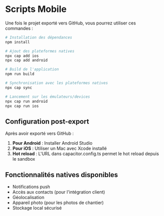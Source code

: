 
# Scripts Mobile

Une fois le projet exporté vers GitHub, vous pourrez utiliser ces commandes :

```bash
# Installation des dépendances
npm install

# Ajout des plateformes natives
npx cap add ios
npx cap add android

# Build de l'application
npm run build

# Synchronisation avec les plateformes natives
npx cap sync

# Lancement sur les émulateurs/devices
npx cap run android
npx cap run ios
```

## Configuration post-export

Après avoir exporté vers GitHub :

1. **Pour Android** : Installer Android Studio
2. **Pour iOS** : Utiliser un Mac avec Xcode installé
3. **Hot reload** : L'URL dans capacitor.config.ts permet le hot reload depuis le sandbox

## Fonctionnalités natives disponibles

- Notifications push
- Accès aux contacts (pour l'intégration client)
- Géolocalisation
- Appareil photo (pour les photos de chantier)
- Stockage local sécurisé
